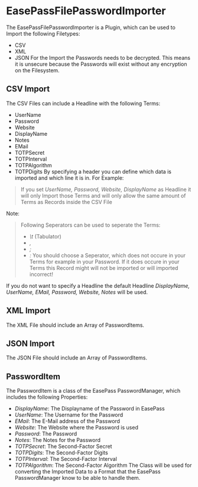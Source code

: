 # EasePassFilePasswordImporter
The EasePassFilePasswordImporter is a Plugin, which can be used to Import the following Filetypes:
- CSV
- XML
- JSON
For the Import the Passwords needs to be decrypted. This means it is unsecure because the Passwords will exist without any encryption on the Filesystem.


## CSV Import
The CSV Files can include a Headline with the following Terms:
- UserName
- Password
- Website
- DisplayName
- Notes
- EMail
- TOTPSecret
- TOTPInterval
- TOTPAlgorithm
- TOTPDigits
By specifying a header you can define which data is imported and which line it is in.
For Example:
>If you set *UserName, Password, Website, DisplayName* as Headline it will only Import those Terms and will only allow the same amount of Terms as Records inside the CSV File

Note:
>Following Seperators can be used to seperate the Terms:
>- *\t* (Tabulator)
>- *,*
>- *;*
>- *:*
> You should choose a Seperator, which does not occure in your Terms for example in your Password. If it does occure in your Terms this Record might will not be imported or will imported incorrect!

If you do not want to specify a Headline the default Headline *DisplayName, UserName, EMail, Password, Website, Notes* will be used.


## XML Import
The XML File should include an Array of PasswordItems.


## JSON Import
The JSON File should include an Array of PasswordItems.


## PasswordItem
The PasswordItem is a class of the EasePass PasswordManager, which includes the following Properties:
- *DisplayName*: The Displayname of the Password in EasePass
- *UserName*: The Username for the Password
- *EMail*: The E-Mail address of the Password
- *Website*: The Website where the Password is used
- *Password*: The Password
- *Notes*: The Notes for the Password
- *TOTPSecret*: The Second-Factor Secret
- *TOTPDigits*: The Second-Factor Digits
- *TOTPInterval*: The Second-Factor Interval
- *TOTPAlgorithm*: The Second-Factor Algorithm
The Class will be used for converting the Imported Data to a Format that the EasePass PasswordManager know to be able to handle them.